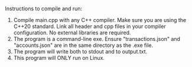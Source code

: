 Instructions to compile and run:
1. Compile main.cpp with any C++ compiler. Make sure you are using the C++20 standard. Link all header and cpp files in your compiler configuration. No external libraries are required.
2. The program is a command-line exe. Ensure "transactions.json" and "accounts.json" are in the same directory as the .exe file.
3. The program will write both to stdout and to output.txt.
4. This program will ONLY run on Linux.
